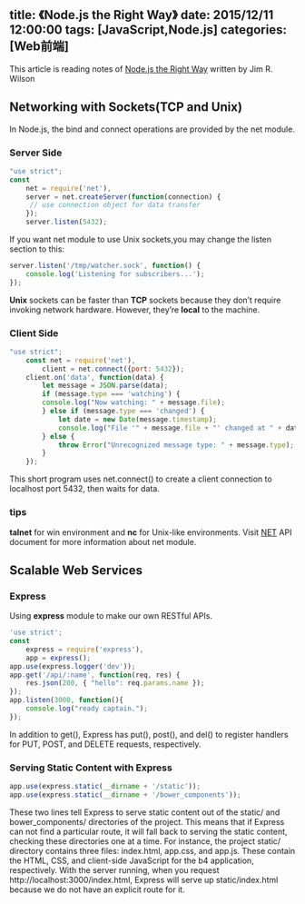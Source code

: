 title: 《Node.js the Right Way》
date: 2015/12/11 12:00:00
tags: [JavaScript,Node.js]
categories: [Web前端]
---
This article is reading notes of [Node.js the Right Way](http://book.douban.com/subject/25774746/) written by Jim R. Wilson
## Networking with Sockets(TCP and Unix)
In Node.js, the bind and connect operations are provided by the net module.
### Server Side
```javascript
"use strict"; 
const 
	net = require('net'),
	server = net.createServer(function(connection) {
	 // use connection object for data transfer 
	}); 
	server.listen(5432);
```
<!--more-->
If you want net module to use Unix sockets,you may change the listen section to this:
```javascript
server.listen('/tmp/watcher.sock', function() { 
	console.log('Listening for subscribers...'); 
});
```
**Unix** sockets can be faster than **TCP** sockets because they don’t require invoking network hardware. However, they’re **local** to the machine.
### Client Side
```javascript
"use strict"; 
	const net = require('net'), 
		client = net.connect({port: 5432}); 
	client.on('data', function(data) { 
		let message = JSON.parse(data); 
		if (message.type === 'watching') { 
		console.log("Now watching: " + message.file); 
		} else if (message.type === 'changed') { 
			let date = new Date(message.timestamp); 
			console.log("File '" + message.file + "' changed at " + date);
		} else { 
			throw Error("Unrecognized message type: " + message.type); 
		} 
	});
```
This short program uses net.connect() to create a client connection to localhost port 5432, then waits for data.

### tips
**talnet** for win environment and **nc** for Unix-like environments.
Visit [NET](https://nodejs.org/dist/latest-v5.x/docs/api/net.html) API document for more information about net module.
## Scalable Web Services
### Express
Using **express** module to make our own RESTful APIs.
```javascript
'use strict'; 
const 
	express = require('express'), 
	app = express(); 
app.use(express.logger('dev')); 
app.get('/api/:name', function(req, res) { 
	res.json(200, { "hello": req.params.name }); 
}); 
app.listen(3000, function(){ 
	console.log("ready captain."); 
});
```
In addition to get(), Express has put(), post(), and del() to register handlers for PUT, POST, and DELETE requests, respectively. 
### Serving Static Content with Express
```javascript
app.use(express.static(__dirname + '/static')); 
app.use(express.static(__dirname + '/bower_components'));
```
These two lines tell Express to serve static content out of the static/ and bower_components/ directories of the project. This means that if Express can not find a particular route, it will fall back to serving the static content, checking these directories one at a time. 
For instance, the project static/ directory contains three files: index.html, app.css, and app.js. These contain the HTML, CSS, and client-side JavaScript for the b4 application, respectively. 
With the server running, when you request http://localhost:3000/index.html, Express will serve up static/index.html because we do not have an explicit route for it.
